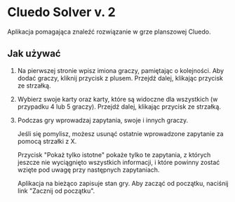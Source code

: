 # Cluedo Solver v. 2

Aplikacja pomagająca znaleźć rozwiązanie w grze planszowej Cluedo.

## Jak używać

1. Na pierwszej stronie wpisz imiona graczy, pamiętając o kolejności. Aby dodać graczy, kliknij przycisk z plusem. Przejdź dalej, klikając przycisk ze strzałką.
2. Wybierz swoje karty oraz karty, które są widoczne dla wszystkich (w przypadku 4 lub 5 graczy). Przejdź dalej, klikając przycisk ze strzałką.
3. Podczas gry wprowadzaj zapytania, swoje i innych graczy.

   Jeśli się pomylisz, możesz usunąć ostatnie wprowadzone zapytanie za pomocą strzałki z X.
   
   Przycisk "Pokaż tylko istotne" pokaże tylko te zapytania, z których jeszcze nie wyciągnięto wszystkich informacji, i które powinny zostać wzięte pod uwagę przy następnych zapytaniach.
   
   Aplikacja na bieżąco zapisuje stan gry. Aby zacząć od początku, naciśnij link "Zacznij od początku".
